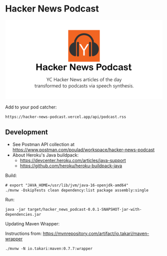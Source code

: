 # Hacker News Podcast

<p align="center"><a href="https://hacker-news-podcast.vercel.app" target="_blank"><img src=".\podcast-web\public\hacker-news-podcast-repo.png" /></a></p>

Add to your pod catcher:

```text
https://hacker-news-podcast.vercel.app/api/podcast.rss
```

## Development

- See Postman API collection at https://www.postman.com/poulad/workspace/hacker-news-podcast
- About Heroku's Java buildpack:
    - https://devcenter.heroku.com/articles/java-support
    - https://github.com/heroku/heroku-buildpack-java

Build:

```shell
# export "JAVA_HOME=/usr/lib/jvm/java-16-openjdk-amd64"
./mvnw -DskipTests clean dependency:list package assembly:single
```

Run:

```shell
java -jar target/hacker_news_podcast-0.0.1-SNAPSHOT-jar-with-dependencies.jar
```

Updating Maven Wrapper:

Instructions from: https://mvnrepository.com/artifact/io.takari/maven-wrapper

```shell
./mvnw -N io.takari:maven:0.7.7:wrapper
```

<!--

## TODO

- [ ] Find a way to run the Flask API backend. https://github.com/ripienaar/free-for-dev#paas

NOTES:


docker run --publish 5002:5002 --name tts --detach synesthesiam/mozillatts

docker logs --follow tts

docker rm -fv tts

docker run --rm --name hnp-elasticsearch -p 9200:9200 -p 9300:9300 -e "discovery.type=single-node" elasticsearch:7.10.1

-->
